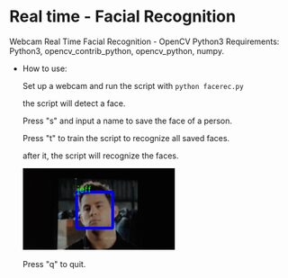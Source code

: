 # Real time - Facial Recognition
Webcam Real Time Facial Recognition - OpenCV Python3
Requirements:
Python3, opencv_contrib_python, opencv_python, numpy.

* How to use:

  Set up a webcam and run the script with `python facerec.py`
  
  the script will detect a face. 

  Press "s" and input a name to save the face of a person.

  Press "t" to train the script to recognize all saved faces.

  after it, the script will recognize the faces.
  
  ![realtime_webcam](./test.png)

  Press "q" to quit.
